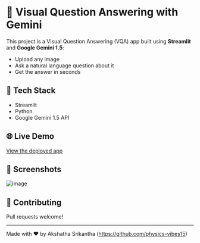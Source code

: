 # 🧠 Visual Question Answering with Gemini

This project is a Visual Question Answering (VQA) app built using **Streamlit** and **Google Gemini 1.5**:

- Upload any image
- Ask a natural language question about it
- Get the answer in seconds

## 🚀 Tech Stack

- Streamlit
- Python
- Google Gemini 1.5 API

## 🌐 Live Demo

[View the deployed app](your-streamlit-cloud-link-here)

## 📸 Screenshots

![image](https://github.com/user-attachments/assets/f97ff40d-645f-47dd-9e96-76d2f318dec1)


## 🤝 Contributing

Pull requests welcome!

---

Made with ❤️ by Akshatha Srikantha (https://github.com/physics-vibes15)
